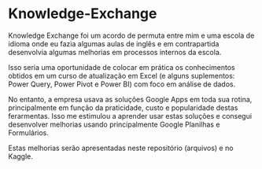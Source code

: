 # Knowledge-Exchange
Knowledge Exchange foi um acordo de permuta entre mim e uma escola de idioma onde eu fazia algumas aulas de inglês e em contrapartida desenvolvia algumas melhorias em processos internos da escola.

Isso seria uma oportunidade de colocar em prática os conhecimentos obtidos em um curso de atualização em Excel (e alguns suplementos: Power Query, Power Pivot e Power BI) com foco em análise de dados.

No entanto, a empresa usava as soluções Google Apps em toda sua rotina, principalmente em função da praticidade, custo e popularidade destas ferarmentas.
Isso me estimulou a aprender usar estas soluções e consegui desenvolver melhorias usando principalmente Google Planilhas e Formulários. 

Estas melhorias serão apresentadas neste repositório (arquivos) e no Kaggle.
